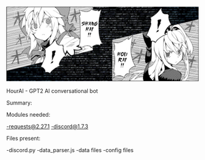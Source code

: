 ![logo](banner.jpg)

HourAI - GPT2 AI conversational bot

Summary:

Modules needed:

  -requests@2.27.1
  -discord@1.7.3

Files present:

  -discord.py
  -data_parser.js
  -data files
  -config files
